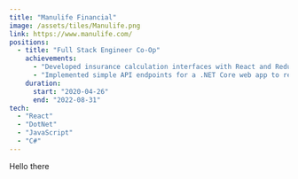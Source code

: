 ```yaml
---
title: "Manulife Financial"
image: /assets/tiles/Manulife.png
link: https://www.manulife.com/
positions:
  - title: "Full Stack Engineer Co-Op"
    achievements:
      - "Developed insurance calculation interfaces with React and Redux, to hook into back-end calculation services."
      - "Implemented simple API endpoints for a .NET Core web app to receive users' insurance data and trigger financial calculations."
    duration:
      start: "2020-04-26"
      end: "2022-08-31"
tech:
  - "React"
  - "DotNet"
  - "JavaScript"
  - "C#"
---
```


Hello there
